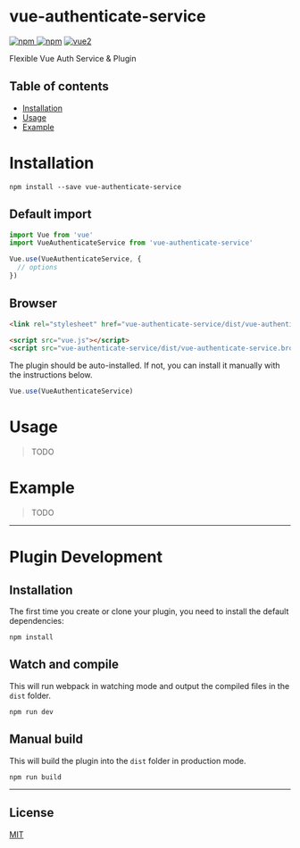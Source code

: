 # vue-authenticate-service

[![npm](https://img.shields.io/npm/v/vue-authenticate-service.svg) ![npm](https://img.shields.io/npm/dm/vue-authenticate-service.svg)](https://www.npmjs.com/package/vue-authenticate-service)
[![vue2](https://img.shields.io/badge/vue-2.x-brightgreen.svg)](https://vuejs.org/)

Flexible Vue Auth Service & Plugin

## Table of contents

- [Installation](#installation)
- [Usage](#usage)
- [Example](#example)

# Installation

```
npm install --save vue-authenticate-service
```

## Default import

```javascript
import Vue from 'vue'
import VueAuthenticateService from 'vue-authenticate-service'

Vue.use(VueAuthenticateService, {
  // options
})
```

## Browser

```html
<link rel="stylesheet" href="vue-authenticate-service/dist/vue-authenticate-service.css"/>

<script src="vue.js"></script>
<script src="vue-authenticate-service/dist/vue-authenticate-service.browser.js"></script>
```

The plugin should be auto-installed. If not, you can install it manually with the instructions below.

```javascript
Vue.use(VueAuthenticateService)
```


# Usage

> TODO

# Example

> TODO

---

# Plugin Development

## Installation

The first time you create or clone your plugin, you need to install the default dependencies:

```
npm install
```

## Watch and compile

This will run webpack in watching mode and output the compiled files in the `dist` folder.

```
npm run dev
```

## Manual build

This will build the plugin into the `dist` folder in production mode.

```
npm run build
```

---

## License

[MIT](http://opensource.org/licenses/MIT)
